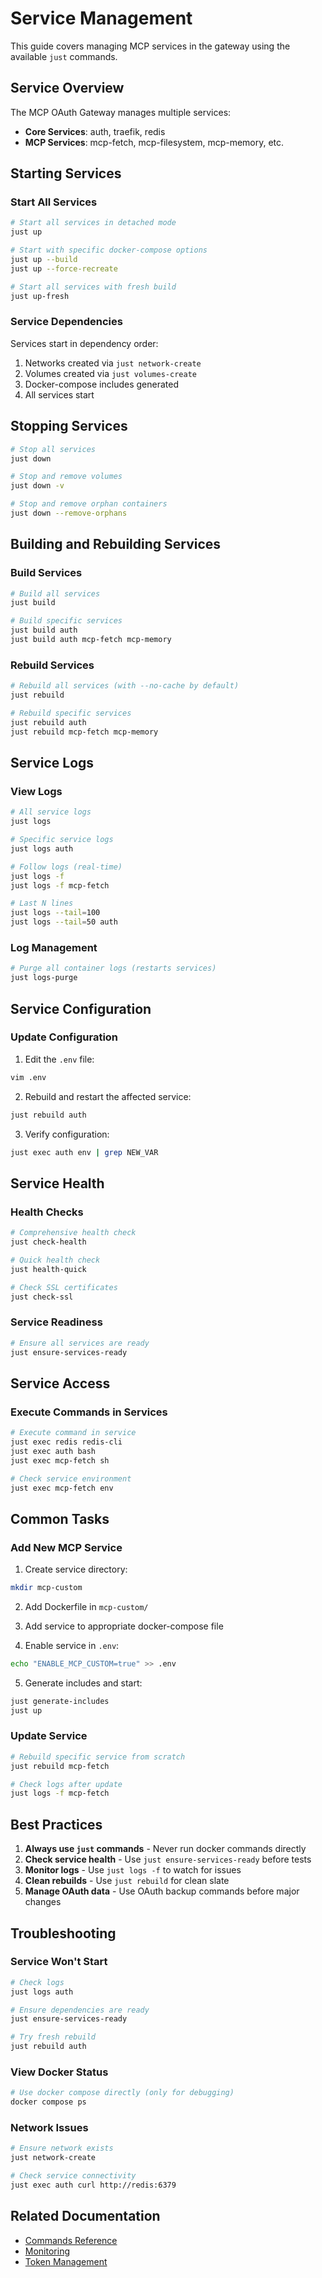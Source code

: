 # Service Management

This guide covers managing MCP services in the gateway using the available `just` commands.

## Service Overview

The MCP OAuth Gateway manages multiple services:
- **Core Services**: auth, traefik, redis
- **MCP Services**: mcp-fetch, mcp-filesystem, mcp-memory, etc.

## Starting Services

### Start All Services

```bash
# Start all services in detached mode
just up

# Start with specific docker-compose options
just up --build
just up --force-recreate

# Start all services with fresh build
just up-fresh
```

### Service Dependencies

Services start in dependency order:
1. Networks created via `just network-create`
2. Volumes created via `just volumes-create` 
3. Docker-compose includes generated
4. All services start

## Stopping Services

```bash
# Stop all services
just down

# Stop and remove volumes
just down -v

# Stop and remove orphan containers
just down --remove-orphans
```

## Building and Rebuilding Services

### Build Services

```bash
# Build all services
just build

# Build specific services
just build auth
just build auth mcp-fetch mcp-memory
```

### Rebuild Services

```bash
# Rebuild all services (with --no-cache by default)
just rebuild

# Rebuild specific services
just rebuild auth
just rebuild mcp-fetch mcp-memory
```

## Service Logs

### View Logs

```bash
# All service logs
just logs

# Specific service logs
just logs auth

# Follow logs (real-time)
just logs -f
just logs -f mcp-fetch

# Last N lines
just logs --tail=100
just logs --tail=50 auth
```

### Log Management

```bash
# Purge all container logs (restarts services)
just logs-purge
```

## Service Configuration

### Update Configuration

1. Edit the `.env` file:
```bash
vim .env
```

2. Rebuild and restart the affected service:
```bash
just rebuild auth
```

3. Verify configuration:
```bash
just exec auth env | grep NEW_VAR
```

## Service Health

### Health Checks

```bash
# Comprehensive health check
just check-health

# Quick health check
just health-quick

# Check SSL certificates
just check-ssl
```

### Service Readiness

```bash
# Ensure all services are ready
just ensure-services-ready
```

## Service Access

### Execute Commands in Services

```bash
# Execute command in service
just exec redis redis-cli
just exec auth bash
just exec mcp-fetch sh

# Check service environment
just exec mcp-fetch env
```

## Common Tasks

### Add New MCP Service

1. Create service directory:
```bash
mkdir mcp-custom
```

2. Add Dockerfile in `mcp-custom/`

3. Add service to appropriate docker-compose file

4. Enable service in `.env`:
```bash
echo "ENABLE_MCP_CUSTOM=true" >> .env
```

5. Generate includes and start:
```bash
just generate-includes
just up
```

### Update Service

```bash
# Rebuild specific service from scratch
just rebuild mcp-fetch

# Check logs after update
just logs -f mcp-fetch
```

## Best Practices

1. **Always use `just` commands** - Never run docker commands directly
2. **Check service health** - Use `just ensure-services-ready` before tests
3. **Monitor logs** - Use `just logs -f` to watch for issues
4. **Clean rebuilds** - Use `just rebuild` for clean slate
5. **Manage OAuth data** - Use OAuth backup commands before major changes

## Troubleshooting

### Service Won't Start

```bash
# Check logs
just logs auth

# Ensure dependencies are ready
just ensure-services-ready

# Try fresh rebuild
just rebuild auth
```

### View Docker Status

```bash
# Use docker compose directly (only for debugging)
docker compose ps
```

### Network Issues

```bash
# Ensure network exists
just network-create

# Check service connectivity
just exec auth curl http://redis:6379
```

## Related Documentation

- [Commands Reference](commands.md)
- [Monitoring](monitoring.md)
- [Token Management](token-management.md)